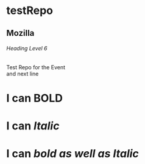 # testRepo
## Mozilla
###### Heading Level 6

Test Repo for the Event  
and next line

# I can **BOLD**
# I can *Italic*
# I can ***bold as well as Italic***
